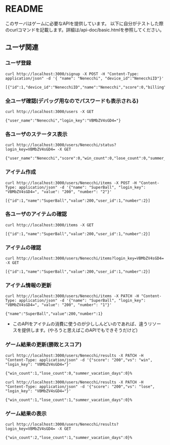 # README

このサーバはゲームに必要なAPIを提供しています。
以下に自分がテストした際のcurlコマンドを記載します。詳細は/api-doc/basic.htmlを参照してください。

## ユーザ関連
### ユーザ登録
	curl http://localhost:3000/signup -X POST -H "Content-Type: application/json" -d '{ "name": "Nenecchi", "device_id":"NenecchiID"}'
	
	[{"id":1,"device_id":"NenecchiID","name":"Nenecchi","score":0,"billing":0,"rank":"C","login_key":"VBMbZV4sGD4=","win_count":0,"lose_count":0,"summer_vacation_days":0}]


### 全ユーザ確認(デバッグ用なのでパスワードも表示される)
	curl http://localhost:3000/users -X GET
	
	{"user_name":"Nenecchi","login_key":"VBMbZV4sGD4="}


### 各ユーザのステータス表示
	curl http://localhost:3000/users/Nenecchi/status?login_key=VBMbZV4sGD4= -X GET
	
	{"user_name":"Nenecchi","score":0,"win_count":0,"lose_count":0,"summer_vacation_days":0}
	
### アイテム作成
	curl http://localhost:3000/users/Nenecchi/items -X POST -H "Content-Type: application/json" -d '{"name": "SuperBall", "login_key": "VBMbZV4sGD4=", "value": "200", "number": "2"}'
	
	[{"id":1,"name":"SuperBall","value":200,"user_id":1,"number":2}]
### 各ユーザのアイテムの確認
	curl http://localhost:3000/items -X GET
	
	[{"id":1,"name":"SuperBall","value":200,"user_id":1,"number":2}]
	
	
### アイテムの確認
	curl http://localhost:3000/users/Nenecchi/items?login_key=VBMbZV4sGD4= -X GET
	
	[{"id":1,"name":"SuperBall","value":200,"user_id":1,"number":2}]
### アイテム情報の更新
	curl http://localhost:3000/users/Nenecchi/items -X PATCH -H "Content-Type: application/json" -d '{"name": "SuperBall", "login_key": "VBMbZV4sGD4=", "value": "200", "number": "1"}'
	
	{"name":"SuperBall","value":200,"number":1}
	
- このAPIをアイテムの消費に使うのが少ししんどいのであれば、違うリソースを提供します。(やろうと思えばこのAPIでもできそうだけど)


### ゲーム結果の更新(勝敗とスコア)
	curl http://localhost:3000/users/Nenecchi/results -X PATCH -H "Content-Type: application/json" -d '{"score": "200","vs": "win", "login_key": "VBMbZV4sGD4="}'
	
	{"win_count":1,"lose_count":0,"summer_vacation_days":0}%
	
	curl http://localhost:3000/users/Nenecchi/results -X PATCH -H "Content-Type: application/json" -d '{"score": "200","vs": "lose", "login_key": "VBMbZV4sGD4="}'
	
	{"win_count":1,"lose_count":1,"summer_vacation_days":0}%


### ゲーム結果の表示
	curl http://localhost:3000/users/Nenecchi/results?login_key=VBMbZV4sGD4= -X GET 

	{"win_count":2,"lose_count":1,"summer_vacation_days":0}%



